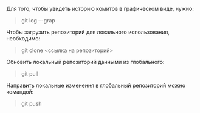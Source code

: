 Для того, чтобы увидеть историю комитов в графическом виде, нужно: 
> git log –-grap


Чтобы загрузить репозиторий для локального использования, необходимо: 
> git clone <ссылка на репозиторий>

Обновить локальный репозиторий данными из глобального: 
> git pull

Направить локальные изменения в глобальный репозиторий можно командой: 
> git push
